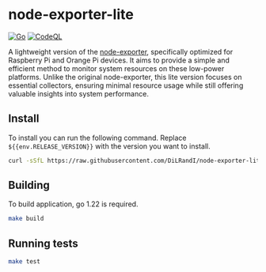 # node-exporter-lite

[![Go](https://github.com/DiLRandI/node-exporter-lite/actions/workflows/go.yml/badge.svg?branch=main)](https://github.com/DiLRandI/node-exporter-lite/actions/workflows/go.yml)
[![CodeQL](https://github.com/DiLRandI/node-exporter-lite/actions/workflows/codeql.yml/badge.svg?branch=main)](https://github.com/DiLRandI/node-exporter-lite/actions/workflows/codeql.yml)

A lightweight version of the [node-exporter](https://github.com/prometheus/node_exporter), specifically optimized for Raspberry Pi and Orange Pi devices. It aims to provide a simple and efficient method to monitor system resources on these low-power platforms. Unlike the original node-exporter, this lite version focuses on essential collectors, ensuring minimal resource usage while still offering valuable insights into system performance.

## Install

To install you can run the following command. Replace `${{env.RELEASE_VERSION}}` with the version you want to install.

```bash
curl -sSfL https://raw.githubusercontent.com/DiLRandI/node-exporter-lite/main/scripts/installer.sh | sh -s ${{env.RELEASE_VERSION}}
```

## Building

To build application, go 1.22 is required.

```bash
make build
```

## Running tests

 ```bash
make test
 ```
